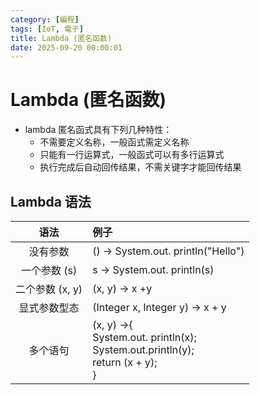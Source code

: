 ```yaml
---
category: [編程]
tags: [IoT, 電子]
title: Lambda (匿名函数)
date: 2025-09-20 00:00:01
---
```


<style>
  table {
    width: 100%
    }
  td {
    vertical-align: center;
    text-align: center;
  }
  table.inputT{
    margin: 10px;
    width: auto;
    margin-left: auto;
    margin-right: auto;
    border: none;
  }
  input{
    text-align: center;
    padding: 0px 10px;
  }
  iframe{
    width: 100%;
    display: block;
    border-style:none;
  }
</style>

# Lambda (匿名函数)

 - lambda 匿名函式具有下列几种特性：
    - 不需要定义名称，一般函式需定义名称
    - 只能有一行运算式，一般函式可以有多行运算式
    - 执行完成后自动回传结果，不需关键字才能回传结果


## Lambda 语法

|语法|例子|
|:---:|:---|
|没有参数|() -> System.out. println("Hello")|
|一个参数 (s)|s -> System.out. println(s)|
|二个参数 (x, y)|(x, y) -> х +y|
|显式参数型态|(Integer x, Integer y) -> x + y|
|多个语句|(x, y) ->{<br>System.out. println(x);<br>System.out.println(y);<br>return (x + y);<br>}|